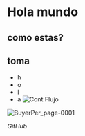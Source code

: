 # Hola mundo
## como estas?

## **toma**

- h
- o
- l
- a
![Cont Flujo](https://user-images.githubusercontent.com/114195047/194478497-f188a4a6-6455-4bbd-be56-f45a30436f62.jpg)



![BuyerPer_page-0001](https://user-images.githubusercontent.com/114195047/194691386-3eeaa535-2009-4f18-851b-4a3899dceb4e.jpg)




_GitHub_
